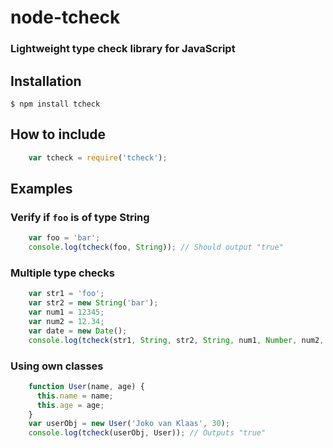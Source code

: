node-tcheck
===========

### Lightweight type check library for JavaScript

## Installation

    $ npm install tcheck

## How to include

```js
    var tcheck = require('tcheck');
```

## Examples

### Verify if `foo` is of type String

```js
    var foo = 'bar';
    console.log(tcheck(foo, String)); // Should output "true"
```

### Multiple type checks

```js
    var str1 = 'foo';
    var str2 = new String('bar');
    var num1 = 12345;
    var num2 = 12.34;
    var date = new Date();
    console.log(tcheck(str1, String, str2, String, num1, Number, num2, Number, date, Date)); // Should also output "true"
```

### Using own classes

```js
    function User(name, age) {
      this.name = name;
      this.age = age;
    }
    var userObj = new User('Joko van Klaas', 30);
    console.log(tcheck(userObj, User)); // Outputs "true"
```
